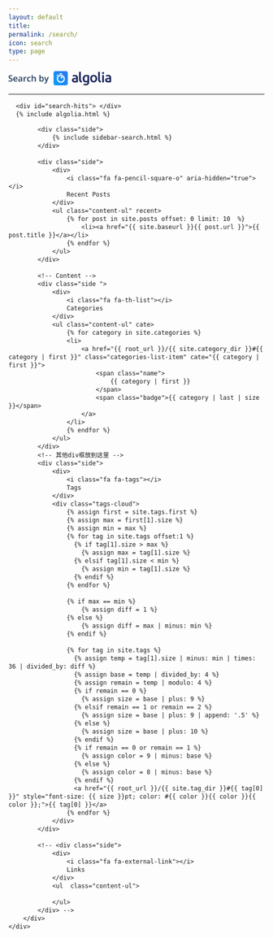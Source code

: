 ```yaml
---
layout: default
title:
permalink: /search/
icon: search
type: page
---
```

<div class="page clearfix" index>
   <div class="left">
      <img src="/photos/assets/search-by-algolia.svg" style="height:2em;">
      <div id="search-searchbar">
      </div>
      <hr>

      <div id="search-hits"> </div>
      {% include algolia.html %}
   </div>
    <div class="right">
        <div class="wrap">

            <div class="side">
                {% include sidebar-search.html %}
            </div>

            <div class="side">
                <div>
                    <i class="fa fa-pencil-square-o" aria-hidden="true"></i>
                    Recent Posts
                </div>
                <ul class="content-ul" recent>
                    {% for post in site.posts offset: 0 limit: 10  %}
                        <li><a href="{{ site.baseurl }}{{ post.url }}">{{ post.title }}</a></li>
                    {% endfor %}
                </ul>
            </div>

            <!-- Content -->
            <div class="side ">
                <div>
                    <i class="fa fa-th-list"></i>
                    Categories
                </div>
                <ul class="content-ul" cate>
                    {% for category in site.categories %}
                    <li>
                        <a href="{{ root_url }}/{{ site.category_dir }}#{{ category | first }}" class="categories-list-item" cate="{{ category | first }}">
                            <span class="name">
                                {{ category | first }}
                            </span>
                            <span class="badge">{{ category | last | size }}</span>
                        </a>
                    </li>
                    {% endfor %}
                </ul>
            </div>
            <!-- 其他div框放到这里 -->
            <div class="side">
                <div>
                    <i class="fa fa-tags"></i>
                    Tags
                </div>
                <div class="tags-cloud">
                    {% assign first = site.tags.first %}
                    {% assign max = first[1].size %}
                    {% assign min = max %}
                    {% for tag in site.tags offset:1 %}
                      {% if tag[1].size > max %}
                        {% assign max = tag[1].size %}
                      {% elsif tag[1].size < min %}
                        {% assign min = tag[1].size %}
                      {% endif %}
                    {% endfor %}

                    {% if max == min %}
                        {% assign diff = 1 %}
                    {% else %}
                        {% assign diff = max | minus: min %}
                    {% endif %}

                    {% for tag in site.tags %}
                      {% assign temp = tag[1].size | minus: min | times: 36 | divided_by: diff %}
                      {% assign base = temp | divided_by: 4 %}
                      {% assign remain = temp | modulo: 4 %}
                      {% if remain == 0 %}
                        {% assign size = base | plus: 9 %}
                      {% elsif remain == 1 or remain == 2 %}
                        {% assign size = base | plus: 9 | append: '.5' %}
                      {% else %}
                        {% assign size = base | plus: 10 %}
                      {% endif %}
                      {% if remain == 0 or remain == 1 %}
                        {% assign color = 9 | minus: base %}
                      {% else %}
                        {% assign color = 8 | minus: base %}
                      {% endif %}
                      <a href="{{ root_url }}/{{ site.tag_dir }}#{{ tag[0] }}" style="font-size: {{ size }}pt; color: #{{ color }}{{ color }}{{ color }};">{{ tag[0] }}</a>
                    {% endfor %}
                </div>
            </div>

            <!-- <div class="side">
                <div>
                    <i class="fa fa-external-link"></i>
                    Links
                </div>
                <ul  class="content-ul">

                </ul>
            </div> -->
        </div>
    </div>
</div>
